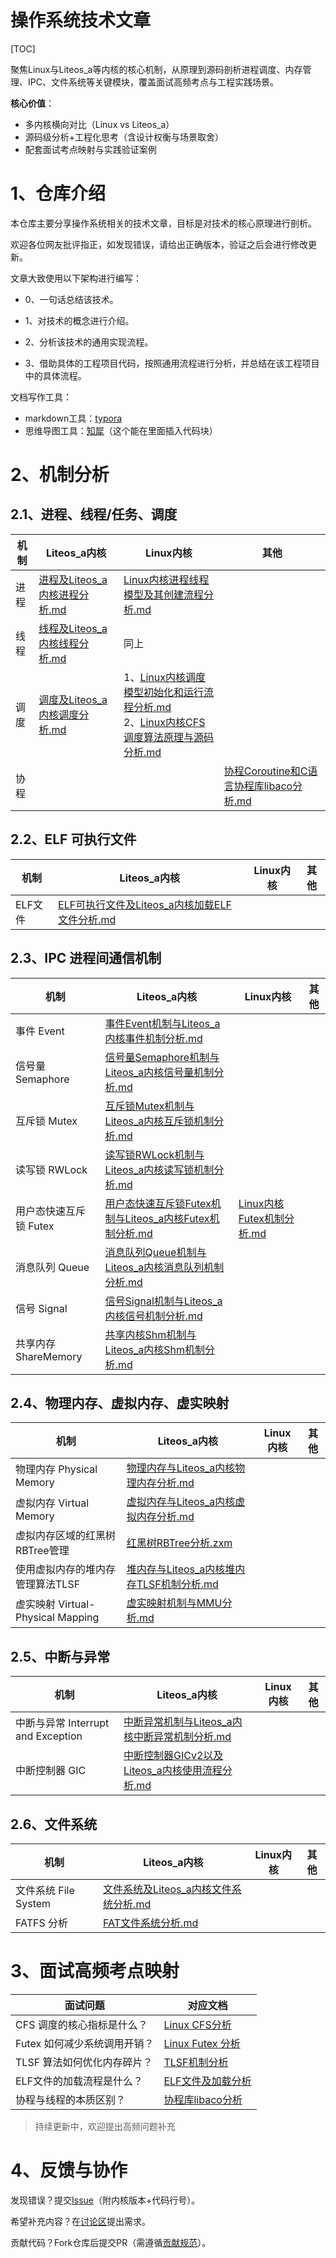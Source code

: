 # 操作系统技术文章
[TOC]

聚焦Linux与Liteos_a等内核的核心机制，从原理到源码剖析进程调度、内存管理、IPC、文件系统等关键模块，覆盖面试高频考点与工程实践场景。

**核心价值**：

- 多内核横向对比（Linux vs Liteos_a）
- 源码级分析+工程化思考（含设计权衡与场景取舍）
- 配套面试考点映射与实践验证案例



# 1、仓库介绍

本仓库主要分享操作系统相关的技术文章，目标是对技术的核心原理进行剖析。

欢迎各位网友批评指正，如发现错误，请给出正确版本，验证之后会进行修改更新。

文章大致使用以下架构进行编写：

* 0、一句话总结该技术。

* 1、对技术的概念进行介绍。

* 2、分析该技术的通用实现流程。

* 3、借助具体的工程项目代码，按照通用流程进行分析，并总结在该工程项目中的具体流程。

文档写作工具：

* markdown工具：[typora](https://typora.io/)
* 思维导图工具：[知犀](https://www.zhixi.com/)（这个能在里面插入代码块）



# 2、机制分析

## 2.1、进程、线程/任务、调度

| 机制 | Liteos_a内核                                                 | Linux内核                                                    | 其他                                                         |
| ---- | ------------------------------------------------------------ | ------------------------------------------------------------ | ------------------------------------------------------------ |
| 进程 | [进程及Liteos_a内核进程分析.md](docs/进程及Liteos_a内核进程分析.md) | [Linux内核进程线程模型及其创建流程分析.md](docs/Linux内核进程线程模型及其创建流程分析.md) |                                                              |
| 线程 | [线程及Liteos_a内核线程分析.md](docs/线程及Liteos_a内核线程分析.md) | 同上                                                         |                                                              |
| 调度 | [调度及Liteos_a内核调度分析.md](docs/调度及Liteos_a内核调度分析.md) | 1、[Linux内核调度模型初始化和运行流程分析.md](docs/Linux内核调度模型初始化和运行流程分析.md) <br />2、[Linux内核CFS调度算法原理与源码分析.md](docs/Linux内核CFS调度算法原理与源码分析.md) |                                                              |
| 协程 |                                                              |                                                              | [协程Coroutine和C语言协程库libaco分析.md](other/协程Coroutine和C语言协程库libaco分析.md) |



## 2.2、ELF 可执行文件

| 机制    | Liteos_a内核                                                 | Linux内核 | 其他 |
| ------- | ------------------------------------------------------------ | --------- | ---- |
| ELF文件 | [ELF可执行文件及Liteos_a内核加载ELF文件分析.md](docs/ELF可执行文件及Liteos_a内核加载ELF文件分析.md) |           |      |



## 2.3、IPC 进程间通信机制

| 机制                   | Liteos_a内核                                                 | Linux内核                                                   | 其他 |
| ---------------------- | ------------------------------------------------------------ | ----------------------------------------------------------- | ---- |
| 事件 Event             | [事件Event机制与Liteos_a内核事件机制分析.md](docs/事件Event机制与Liteos_a内核事件机制分析.md) |                                                             |      |
| 信号量 Semaphore       | [信号量Semaphore机制与Liteos_a内核信号量机制分析.md](docs/信号量Semaphore机制与Liteos_a内核信号量机制分析.md) |                                                             |      |
| 互斥锁 Mutex           | [互斥锁Mutex机制与Liteos_a内核互斥锁机制分析.md](docs/互斥锁Mutex机制与Liteos_a内核互斥锁机制分析.md) |                                                             |      |
| 读写锁 RWLock          | [读写锁RWLock机制与Liteos_a内核读写锁机制分析.md](docs/读写锁RWLock机制与Liteos_a内核读写锁机制分析.md) |                                                             |      |
| 用户态快速互斥锁 Futex | [用户态快速互斥锁Futex机制与Liteos_a内核Futex机制分析.md](docs/用户态快速互斥锁Futex机制与Liteos_a内核Futex机制分析.md) | [Linux内核Futex机制分析.md](docs/Linux内核Futex机制分析.md) |      |
| 消息队列 Queue         | [消息队列Queue机制与Liteos_a内核消息队列机制分析.md](docs/消息队列Queue机制与Liteos_a内核消息队列机制分析.md) |                                                             |      |
| 信号 Signal            | [信号Signal机制与Liteos_a内核信号机制分析.md](docs/信号Signal机制与Liteos_a内核信号机制分析.md) |                                                             |      |
| 共享内存 ShareMemory   | [共享内核Shm机制与Liteos_a内核Shm机制分析.md](docs/共享内核Shm机制与Liteos_a内核Shm机制分析.md) |                                                             |      |



## 2.4、物理内存、虚拟内存、虚实映射

| 机制                              | Liteos_a内核                                                 | Linux内核 | 其他 |
| --------------------------------- | ------------------------------------------------------------ | --------- | ---- |
| 物理内存 Physical Memory          | [物理内存与Liteos_a内核物理内存分析.md](docs/物理内存与Liteos_a内核物理内存分析.md) |           |      |
| 虚拟内存 Virtual Memory           | [虚拟内存与Liteos_a内核虚拟内存分析.md](docs/虚拟内存与Liteos_a内核虚拟内存分析.md) |           |      |
| 虚拟内存区域的红黑树RBTree管理    | [红黑树RBTree分析.zxm](docs/红黑树RBTree分析.zxm)            |           |      |
| 使用虚拟内存的堆内存管理算法TLSF  | [堆内存与Liteos_a内核堆内存TLSF机制分析.md](docs/堆内存与Liteos_a内核堆内存TLSF机制分析.md) |           |      |
| 虚实映射 Virtual-Physical Mapping | [虚实映射机制与MMU分析.md](docs/虚实映射机制与MMU分析.md)    |           |      |



## 2.5、中断与异常

| 机制                               | Liteos_a内核                                                 | Linux内核 | 其他 |
| ---------------------------------- | ------------------------------------------------------------ | --------- | ---- |
| 中断与异常 Interrupt and Exception | [中断异常机制与Liteos_a内核中断异常机制分析.md](docs/中断异常机制与Liteos_a内核中断异常机制分析.md) |           |      |
| 中断控制器 GIC                     | [中断控制器GICv2以及Liteos_a内核使用流程分析.md](docs/中断控制器GICv2以及Liteos_a内核使用流程分析.md) |           |      |



## 2.6、文件系统

| 机制                 | Liteos_a内核                                                 | Linux内核 | 其他 |
| -------------------- | ------------------------------------------------------------ | --------- | ---- |
| 文件系统 File System | [文件系统及Liteos_a内核文件系统分析.md](docs/文件系统及Liteos_a内核文件系统分析.md) |           |      |
| FATFS 分析           | [FAT文件系统分析.md](other/FAT文件系统分析.md)               |           |      |



# 3、面试高频考点映射

| 面试问题                     | 对应文档                                                     |
| ---------------------------- | ------------------------------------------------------------ |
| CFS 调度的核心指标是什么？   | [Linux CFS分析](docs/Linux内核CFS调度算法原理与源码分析.md)  |
| Futex 如何减少系统调用开销？ | [Linux Futex 分析](docs/Linux内核Futex机制分析.md)           |
| TLSF 算法如何优化内存碎片？  | [TLSF机制分析](docs/堆内存与Liteos_a内核堆内存TLSF机制分析.md) |
| ELF文件的加载流程是什么？    | [ELF文件及加载分析](docs/ELF可执行文件及Liteos_a内核加载ELF文件分析.md) |
| 协程与线程的本质区别？       | [协程库libaco分析](other/协程Coroutine和C语言协程库libaco分析.md) |

> 持续更新中，欢迎提出高频问题补充



# 4、反馈与协作

发现错误？提交[Issue](https://github.com/ShareTechnologyForFree/OS-Kernel-Mechanism/issues)（附内核版本+代码行号）。

希望补充内容？在[讨论区](https://github.com/ShareTechnologyForFree/OS-Kernel-Mechanism/discussions)提出需求。

贡献代码？Fork仓库后提交PR（需遵循[贡献规范](CONTRIBUTING.md)）。

